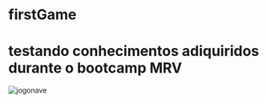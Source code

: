 # firstGame

<h1>testando conhecimentos adiquiridos durante o bootcamp MRV</h1>


![jogonave](https://user-images.githubusercontent.com/82820038/145934306-185e241c-6517-4f3a-a987-a71ffc9f9a5c.png)
